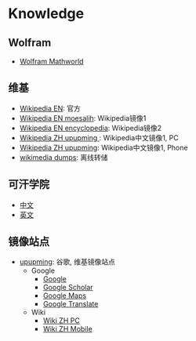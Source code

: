 # Knowledge

## Wolfram

- [Wolfram Mathworld](http://mathworld.wolfram.com/)


## 维基

- [Wikipedia EN](https://en.wikipedia.org/wiki/Main_Page): 官方
- [Wikipedia EN moesalih](http://wikipedia.moesalih.com): Wikipedia镜像1
- [Wikipedia EN encyclopedia](https://encyclopedia.thefreedictionary.com/): Wikipedia镜像2
- [Wikipedia ZH upupming ](https://w.upupming.site/): Wikipedia中文镜像1, PC
- [Wikipedia ZH upupming](https://mw.upupming.site/): Wikipedia中文镜像1, Phone
- [wikimedia dumps](https://dumps.wikimedia.org/): 离线转储

## 可汗学院

- [中文](https://zh.khanacademy.org/)
- [英文](https://www.khanacademy.org/)


## 镜像站点

- [upupming](https://mirror.upupming.site/): 谷歌, 维基镜像站点
   - Google
      + [Google](https://google.upupming.site/)
      + [Google Scholar](https://scholar.google.upupming.site/)
      + [Google Maps](https://maps.google.upupming.site/)
      + [Google Translate](https://translate.google.upupming.site/)
   - Wiki
      + [Wiki ZH PC](https://w.upupming.site/)
      + [Wiki ZH Mobile](https://mw.upupming.site/)


